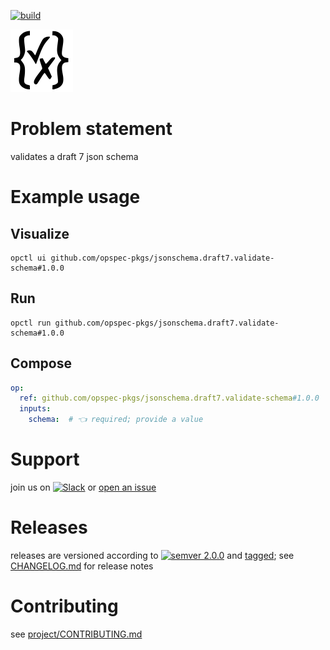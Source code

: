 [![build](https://github.com/opspec-pkgs/jsonschema.draft7.validate-schema/actions/workflows/build.yml/badge.svg)](https://github.com/opspec-pkgs/jsonschema.draft7.validate-schema/actions/workflows/build.yml)


<img src="icon.svg" alt="icon" height="100px">

# Problem statement

validates a draft 7 json schema

# Example usage

## Visualize

```shell
opctl ui github.com/opspec-pkgs/jsonschema.draft7.validate-schema#1.0.0
```

## Run

```
opctl run github.com/opspec-pkgs/jsonschema.draft7.validate-schema#1.0.0
```

## Compose

```yaml
op:
  ref: github.com/opspec-pkgs/jsonschema.draft7.validate-schema#1.0.0
  inputs:
    schema:  # 👈 required; provide a value
```

# Support

join us on
[![Slack](https://img.shields.io/badge/slack-opctl-E01563.svg)](https://join.slack.com/t/opctl/shared_invite/zt-51zodvjn-Ul_UXfkhqYLWZPQTvNPp5w)
or
[open an issue](https://github.com/opspec-pkgs/jsonschema.draft7.validate-schema/issues)

# Releases

releases are versioned according to
[![semver 2.0.0](https://img.shields.io/badge/semver-2.0.0-brightgreen.svg)](http://semver.org/spec/v2.0.0.html)
and [tagged](https://git-scm.com/book/en/v2/Git-Basics-Tagging); see
[CHANGELOG.md](CHANGELOG.md) for release notes

# Contributing

see
[project/CONTRIBUTING.md](https://github.com/opspec-pkgs/project/blob/main/CONTRIBUTING.md)
